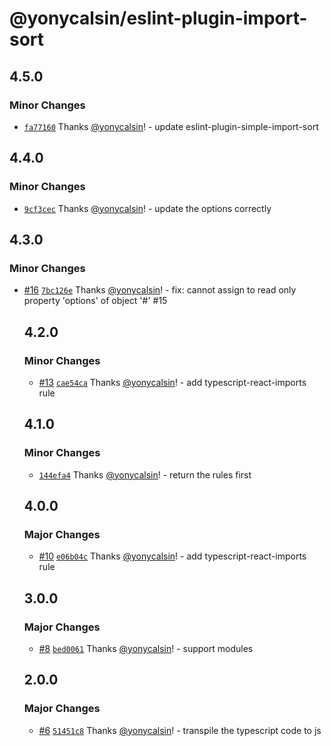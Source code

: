 # @yonycalsin/eslint-plugin-import-sort

## 4.5.0

### Minor Changes

- [`fa77160`](https://github.com/yonycalsin/eslint-config/commit/fa77160f0ced7c132cec2132a2c336b255b96184) Thanks [@yonycalsin](https://github.com/yonycalsin)! - update eslint-plugin-simple-import-sort

## 4.4.0

### Minor Changes

- [`9cf3cec`](https://github.com/yonycalsin/eslint-config/commit/9cf3cececf4929493aaa97753beaf6ec718db49c) Thanks [@yonycalsin](https://github.com/yonycalsin)! - update the options correctly

## 4.3.0

### Minor Changes

- [#16](https://github.com/yonycalsin/eslint-config/pull/16) [`7bc126e`](https://github.com/yonycalsin/eslint-config/commit/7bc126e0310f31c8ed4d2f74e6da98429d64dcc8) Thanks [@yonycalsin](https://github.com/yonycalsin)! - fix: cannot assign to read only property 'options' of object '#<Object>' #15

## 4.2.0

### Minor Changes

- [#13](https://github.com/yonycalsin/eslint-config/pull/13) [`cae54ca`](https://github.com/yonycalsin/eslint-config/commit/cae54ca686bc555f619a6a394b0e544e95a1321f) Thanks [@yonycalsin](https://github.com/yonycalsin)! - add typescript-react-imports rule

## 4.1.0

### Minor Changes

- [`144efa4`](https://github.com/yonycalsin/eslint-config/commit/144efa4d7a608304f5b64aa758f0a736ff87a41f) Thanks [@yonycalsin](https://github.com/yonycalsin)! - return the rules first

## 4.0.0

### Major Changes

- [#10](https://github.com/yonycalsin/eslint-config/pull/10) [`e06b04c`](https://github.com/yonycalsin/eslint-config/commit/e06b04c079810bc9443cff0a994cb629c56e3bfc) Thanks [@yonycalsin](https://github.com/yonycalsin)! - add typescript-react-imports rule

## 3.0.0

### Major Changes

- [#8](https://github.com/yonycalsin/eslint-config/pull/8) [`bed0061`](https://github.com/yonycalsin/eslint-config/commit/bed006104ad83644d5a62d8f3ad892a241ea4cb2) Thanks [@yonycalsin](https://github.com/yonycalsin)! - support modules

## 2.0.0

### Major Changes

- [#6](https://github.com/yonycalsin/eslint-config/pull/6) [`51451c8`](https://github.com/yonycalsin/eslint-config/commit/51451c856e2fc1dde34000cfa7b6ae91ab6415dc) Thanks [@yonycalsin](https://github.com/yonycalsin)! - transpile the typescript code to js
